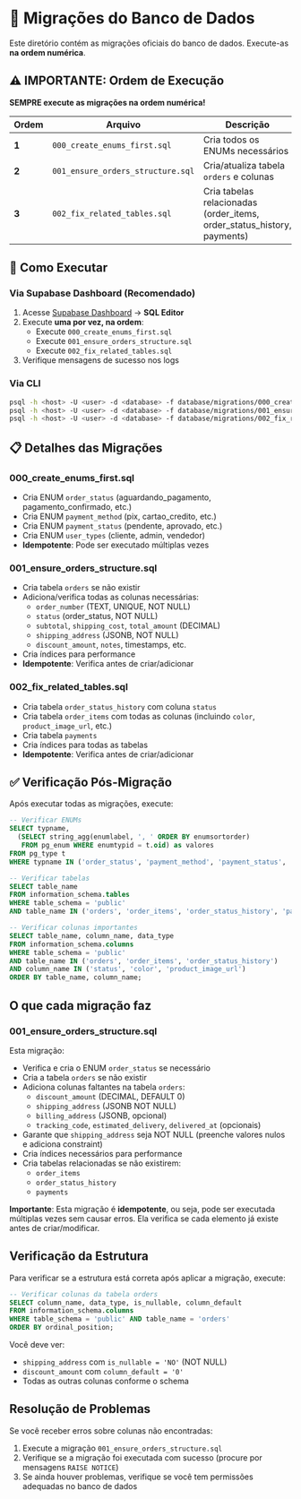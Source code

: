 # 🔄 Migrações do Banco de Dados

Este diretório contém as migrações oficiais do banco de dados. Execute-as **na ordem numérica**.

## ⚠️ IMPORTANTE: Ordem de Execução

**SEMPRE execute as migrações na ordem numérica!**

| Ordem | Arquivo | Descrição |
|-------|---------|-----------|
| **1** | `000_create_enums_first.sql` | Cria todos os ENUMs necessários |
| **2** | `001_ensure_orders_structure.sql` | Cria/atualiza tabela `orders` e colunas |
| **3** | `002_fix_related_tables.sql` | Cria tabelas relacionadas (order_items, order_status_history, payments) |

## 🚀 Como Executar

### Via Supabase Dashboard (Recomendado)

1. Acesse [Supabase Dashboard](https://app.supabase.com) → **SQL Editor**
2. Execute **uma por vez, na ordem**:
   - Execute `000_create_enums_first.sql`
   - Execute `001_ensure_orders_structure.sql`
   - Execute `002_fix_related_tables.sql`
3. Verifique mensagens de sucesso nos logs

### Via CLI

```bash
psql -h <host> -U <user> -d <database> -f database/migrations/000_create_enums_first.sql
psql -h <host> -U <user> -d <database> -f database/migrations/001_ensure_orders_structure.sql
psql -h <host> -U <user> -d <database> -f database/migrations/002_fix_related_tables.sql
```

## 📋 Detalhes das Migrações

### 000_create_enums_first.sql
- Cria ENUM `order_status` (aguardando_pagamento, pagamento_confirmado, etc.)
- Cria ENUM `payment_method` (pix, cartao_credito, etc.)
- Cria ENUM `payment_status` (pendente, aprovado, etc.)
- Cria ENUM `user_types` (cliente, admin, vendedor)
- **Idempotente**: Pode ser executado múltiplas vezes

### 001_ensure_orders_structure.sql
- Cria tabela `orders` se não existir
- Adiciona/verifica todas as colunas necessárias:
  - `order_number` (TEXT, UNIQUE, NOT NULL)
  - `status` (order_status, NOT NULL)
  - `subtotal`, `shipping_cost`, `total_amount` (DECIMAL)
  - `shipping_address` (JSONB, NOT NULL)
  - `discount_amount`, `notes`, timestamps, etc.
- Cria índices para performance
- **Idempotente**: Verifica antes de criar/adicionar

### 002_fix_related_tables.sql
- Cria tabela `order_status_history` com coluna `status`
- Cria tabela `order_items` com todas as colunas (incluindo `color`, `product_image_url`, etc.)
- Cria tabela `payments`
- Cria índices para todas as tabelas
- **Idempotente**: Verifica antes de criar/adicionar

## ✅ Verificação Pós-Migração

Após executar todas as migrações, execute:

```sql
-- Verificar ENUMs
SELECT typname, 
  (SELECT string_agg(enumlabel, ', ' ORDER BY enumsortorder) 
   FROM pg_enum WHERE enumtypid = t.oid) as valores
FROM pg_type t
WHERE typname IN ('order_status', 'payment_method', 'payment_status', 'user_types');

-- Verificar tabelas
SELECT table_name 
FROM information_schema.tables 
WHERE table_schema = 'public' 
AND table_name IN ('orders', 'order_items', 'order_status_history', 'payments');

-- Verificar colunas importantes
SELECT table_name, column_name, data_type
FROM information_schema.columns
WHERE table_schema = 'public' 
AND table_name IN ('orders', 'order_items', 'order_status_history')
AND column_name IN ('status', 'color', 'product_image_url')
ORDER BY table_name, column_name;
```

## O que cada migração faz

### 001_ensure_orders_structure.sql

Esta migração:
- Verifica e cria o ENUM `order_status` se necessário
- Cria a tabela `orders` se não existir
- Adiciona colunas faltantes na tabela `orders`:
  - `discount_amount` (DECIMAL, DEFAULT 0)
  - `shipping_address` (JSONB NOT NULL)
  - `billing_address` (JSONB, opcional)
  - `tracking_code`, `estimated_delivery`, `delivered_at` (opcionais)
- Garante que `shipping_address` seja NOT NULL (preenche valores nulos e adiciona constraint)
- Cria índices necessários para performance
- Cria tabelas relacionadas se não existirem:
  - `order_items`
  - `order_status_history`
  - `payments`

**Importante**: Esta migração é **idempotente**, ou seja, pode ser executada múltiplas vezes sem causar erros. Ela verifica se cada elemento já existe antes de criar/modificar.

## Verificação da Estrutura

Para verificar se a estrutura está correta após aplicar a migração, execute:

```sql
-- Verificar colunas da tabela orders
SELECT column_name, data_type, is_nullable, column_default
FROM information_schema.columns
WHERE table_schema = 'public' AND table_name = 'orders'
ORDER BY ordinal_position;
```

Você deve ver:
- `shipping_address` com `is_nullable = 'NO'` (NOT NULL)
- `discount_amount` com `column_default = '0'`
- Todas as outras colunas conforme o schema

## Resolução de Problemas

Se você receber erros sobre colunas não encontradas:

1. Execute a migração `001_ensure_orders_structure.sql`
2. Verifique se a migração foi executada com sucesso (procure por mensagens `RAISE NOTICE`)
3. Se ainda houver problemas, verifique se você tem permissões adequadas no banco de dados
